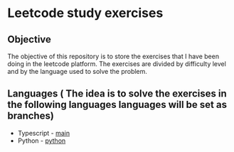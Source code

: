 # Leetcode study exercises

## Objective

The objective of this repository is to store the exercises that I have been doing in the leetcode platform. The exercises are divided by difficulty level and by the language used to solve the problem.

## Languages ( The idea is to solve the exercises in the following languages languages will be set as branches)

- Typescript - [main](https://github.com/tauantcamargo/leetcode/tree/main)
- Python - [python](https://github.com/tauantcamargo/leetcode/tree/python)
